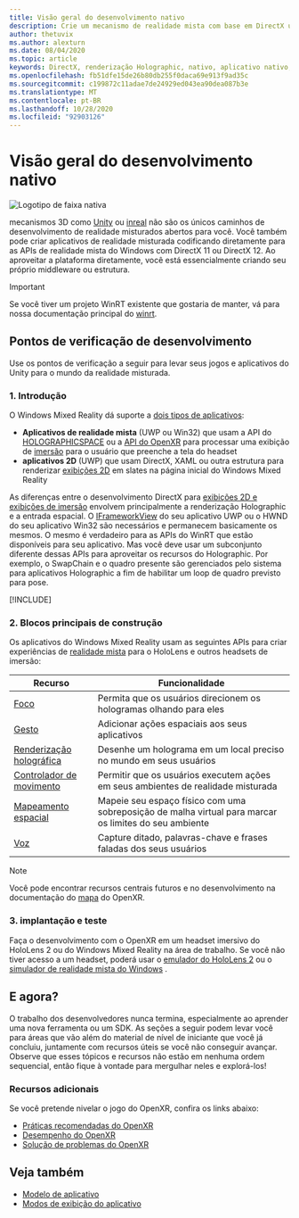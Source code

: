 ```yaml
---
title: Visão geral do desenvolvimento nativo
description: Crie um mecanismo de realidade mista com base em DirectX usando as APIs de realidade mista do Windows diretamente.
author: thetuvix
ms.author: alexturn
ms.date: 08/04/2020
ms.topic: article
keywords: DirectX, renderização Holographic, nativo, aplicativo nativo, WinRT, aplicativo WinRT, APIs de plataforma, mecanismo personalizado, middleware
ms.openlocfilehash: fb51dfe15de26b80db255f0daca69e913f9ad35c
ms.sourcegitcommit: c199872c11adae7de24929ed043ea90dea087b3e
ms.translationtype: MT
ms.contentlocale: pt-BR
ms.lasthandoff: 10/28/2020
ms.locfileid: "92903126"
---
```

# <a name="native-development-overview"></a>Visão geral do desenvolvimento nativo

![Logotipo de faixa nativa](../images/native_logo_banner.png)

mecanismos 3D como [Unity](../unity/unity-development-overview.md) ou [inreal](../unreal/unreal-development-overview.md) não são os únicos caminhos de desenvolvimento de realidade misturados abertos para você. Você também pode criar aplicativos de realidade misturada codificando diretamente para as APIs de realidade mista do Windows com DirectX 11 ou DirectX 12. Ao aproveitar a plataforma diretamente, você está essencialmente criando seu próprio middleware ou estrutura. 

> [!IMPORTANT]
> Se você tiver um projeto WinRT existente que gostaria de manter, vá para nossa documentação principal do [winrt](creating-a-holographic-directx-project.md). 

## <a name="development-checkpoints"></a>Pontos de verificação de desenvolvimento

Use os pontos de verificação a seguir para levar seus jogos e aplicativos do Unity para o mundo da realidade misturada.

### <a name="1-getting-started"></a>1. Introdução

O Windows Mixed Reality dá suporte a [dois tipos de aplicativos](../../design/app-views.md):
* **Aplicativos de realidade mista** (UWP ou Win32) que usam a API do [HOLOGRAPHICSPACE](getting-a-holographicspace.md) ou a [API do OpenXR](openxr.md) para processar uma exibição de [imersão](../../design/app-views.md) para o usuário que preenche a tela do headset
* **aplicativos 2D** (UWP) que usam DirectX, XAML ou outra estrutura para renderizar [exibições 2D](../../design/app-views.md#2d-views) em slates na página inicial do Windows Mixed Reality

As diferenças entre o desenvolvimento DirectX para [exibições 2D e exibições de imersão](../../design/app-views.md) envolvem principalmente a renderização Holographic e a entrada espacial. O [IFrameworkView](https://msdn.microsoft.com/library/windows/apps/windows.applicationmodel.core.iframeworkview.aspx) do seu aplicativo UWP ou o HWND do seu aplicativo Win32 são necessários e permanecem basicamente os mesmos. O mesmo é verdadeiro para as APIs do WinRT que estão disponíveis para seu aplicativo. Mas você deve usar um subconjunto diferente dessas APIs para aproveitar os recursos do Holographic. Por exemplo, o SwapChain e o quadro presente são gerenciados pelo sistema para aplicativos Holographic a fim de habilitar um loop de quadro previsto para pose.

[!INCLUDE[](../includes/native-getting-started.md)]

### <a name="2-core-building-blocks"></a>2. Blocos principais de construção

Os aplicativos do Windows Mixed Reality usam as seguintes APIs para criar experiências de [realidade mista](../../discover/mixed-reality.md) para o HoloLens e outros headsets de imersão:

|  Recurso  |  Funcionalidade  |
| --- | --- |
| [Foco](../../design/gaze-and-commit.md) | Permita que os usuários direcionem os hologramas olhando para eles |
| [Gesto](../../design/gaze-and-commit.md#composite-gestures) | Adicionar ações espaciais aos seus aplicativos |
| [Renderização holográfica](../platform-capabilities-and-apis/rendering.md) | Desenhe um holograma em um local preciso no mundo em seus usuários |
| [Controlador de movimento](../../design/motion-controllers.md) | Permitir que os usuários executem ações em seus ambientes de realidade misturada |
| [Mapeamento espacial](../../design/spatial-mapping.md) | Mapeie seu espaço físico com uma sobreposição de malha virtual para marcar os limites do seu ambiente |
| [Voz](../../design/voice-input.md) | Capture ditado, palavras-chave e frases faladas dos seus usuários |
 
> [!NOTE]
> Você pode encontrar recursos centrais futuros e no desenvolvimento na documentação do [mapa](openxr.md#roadmap) do OpenXR.

### <a name="3-deploying-and-testing"></a>3. implantação e teste

Faça o desenvolvimento com o OpenXR em um headset imersivo do HoloLens 2 ou do Windows Mixed Reality na área de trabalho.  Se você não tiver acesso a um headset, poderá usar o [emulador do HoloLens 2](../platform-capabilities-and-apis/using-the-hololens-emulator.md) ou o [simulador de realidade mista do Windows](../platform-capabilities-and-apis/using-the-windows-mixed-reality-simulator.md) .

## <a name="whats-next"></a>E agora?

O trabalho dos desenvolvedores nunca termina, especialmente ao aprender uma nova ferramenta ou um SDK. As seções a seguir podem levar você para áreas que vão além do material de nível de iniciante que você já concluiu, juntamente com recursos úteis se você não conseguir avançar. Observe que esses tópicos e recursos não estão em nenhuma ordem sequencial, então fique à vontade para mergulhar neles e explorá-los!

### <a name="additional-resources"></a>Recursos adicionais

Se você pretende nivelar o jogo do OpenXR, confira os links abaixo:

* [Práticas recomendadas do OpenXR](openxr-best-practices.md)
* [Desempenho do OpenXR](openxr-performance.md)
* [Solução de problemas do OpenXR](openxr-troubleshooting.md)

## <a name="see-also"></a>Veja também
* [Modelo de aplicativo](../../design/app-model.md)
* [Modos de exibição do aplicativo](../../design/app-views.md)
